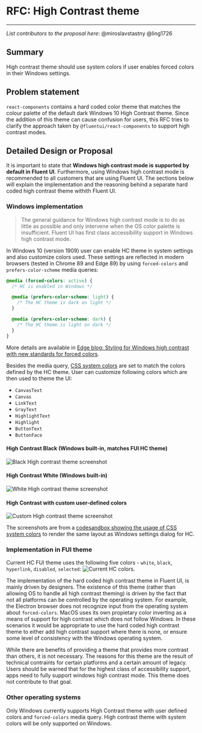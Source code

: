 # RFC: High Contrast theme

---

_List contributors to the proposal here_: @miroslavstastny @ling1726

## Summary

High contrast theme should use system colors if user enables forced colors in their Windows settings.

## Problem statement

`react-components` contains a hard coded color theme that matches the colour palette of the default dark Windows 10 High Contrast theme.
Since the addition of this theme can cause confusion for users, this RFC tries to clarify the approach taken by `@fluentui/react-components`
to support high contrast modes.

## Detailed Design or Proposal

It is important to state that **Windows high contrast mode is supported by default in Fluent UI**. Furthermore,
using Windows high contrast mode is recommended to all customers that are using Fluent UI. The sections below
will explain the implementation and the reasoning behind a separate hard coded high contrast theme withith Fluent UI.

### Windows implementation

> The general guidance for Windows high contrast mode is to do as little as possible and only intervene when the OS color palette is insufficient.
> Fluent UI has first class accessibility support in Windows high contrast mode.

In Windows 10 (version 1909) user can enable HC theme in system settings and also customize colors used. These settings are reflected in modern browsers (tested in Chrome 89 and Edge 89) by using `forced-colors` and `prefers-color-scheme` media queries:

```css
@media (forced-colors: active) {
  /* HC is enabled in Windows */

  @media (prefers-color-scheme: light) {
    /* The HC theme is dark on light */
  }

  @media (prefers-color-scheme: dark) {
    /* The HC theme is light on dark */
  }
}
```

More details are available in [Edge blog: Styling for Windows high contrast with new standards for forced colors](https://blogs.windows.com/msedgedev/2020/09/17/styling-for-windows-high-contrast-with-new-standards-for-forced-colors/).

Besides the media query, [CSS system colors](https://www.w3.org/TR/css-color-4/#css-system-colors) are set to match the colors defined by the HC theme. User can customize following colors which are then used to theme the UI:

- `CanvasText`
- `Canvas`
- `LinkText`
- `GrayText`
- `HighlightText`
- `Highlight`
- `ButtonText`
- `ButtonFace`

#### High Contrast Black (Windows built-in, matches FUI HC theme)

![Black High contrast theme screenshot](../../assets/high-contrast-theme-black.png)

#### High Contrast White (Windows built-in)

![White High contrast theme screenshot](../../assets/high-contrast-theme-white.png)

#### High Contrast with custom user-defined colors

![Custom High contrast theme screenshot](../../assets/high-contrast-theme-custom.png)

The screenshots are from a [codesandbox showing the usage of CSS system colors](https://codesandbox.io/s/high-contrast-1usny?file=/index.html) to render the same layout as Windows settings dialog for HC.

### Implementation in FUI theme

Current HC FUI theme uses the following five colors - `white`, `black`, `hyperlink`, `disabled`, `selected`:
![Current HC colors](../../assets/high-contrast-theme-current-colors.png).

The implementation of the hard coded high contrast theme in Fluent UI, is mainly driven by designers. The existence
of this theme (rather than allowing OS to handle all high contrast theming) is driven by the fact that not all
platforms can be controlled by the operating system. For example, the Electron browser does not recognize input
from the operating system about `forced-colors`. MacOS uses its own propietary color inverting as a means of support
for high contrast which does not follow Windows. In these scenarios it would be appropriate to use the hard coded
high contrast theme to either add high contrast support where there is none, or ensure some level of consistency
with the Windows operating system.

While there are benefits of providing a theme that provides more contrast than others, it is not necessary. The reasons
for this theme are the result of technical contraints for certain platforms and a certain amount of legacy.
Users should be warned that for the highest class of accessibility support, apps need to fully support windows high
contrast mode. This theme does not contribute to that goal.

### Other operating systems

Only Windows currently supports High Contrast theme with user defined colors and `forced-colors` media query. High contrast theme with system colors will be only supported on Windows.
